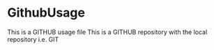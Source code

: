 # GithubUsage
This is a GITHUB usage file
This is a GITHUB repository with the local repository i.e. GIT
